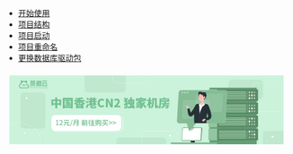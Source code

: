 * [开始使用](introduce/)
* [项目结构](architecture/)
* [项目启动](start/)
* [项目重命名](rename/)
* [更换数据库驱动包](dbdriver/)

<div class="ew-doc-adv-list" style="padding-top:8px;padding-left:8px;padding-right:8px;">
    <a class="ew-doc-adv-item" href="https://mf.chamaoyun.com/cart" target="_blank">
        <img src="image/茶猫云.jpg"/>
    </a>
</div>